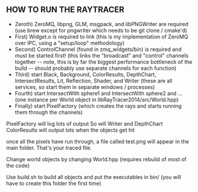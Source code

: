 ## HOW TO RUN THE RAYTRACER
* Zeroth) ZeroMQ, libpng, GLM, msgpack, and libPNGWriter are required (use brew except for pngwriter which needs to be git clone / cmake'd)
* First) Widget.o is required to link (this is my implementation of ZeroMQ over IPC, using a "setup/loop" methodology)
* Second) ControlChannel (found in zmq_widgets/bin) is required and must be started first! (this links the "broadcast" and "control" channels together -- note, this is by far the biggest performance bottleneck of the build -- should probably use separate channels for each function)
* Third) start Black, Background, ColorResults, DepthChart, IntersectResults, Lit, Reflection, Shader, and Writer (these are all services, so start them in separate windows / processes)
* Fourth) start IntersectWith sphere1 and IntersectWith sphere2 and ... (one instance per World object in libRayTracer2014/src/World.hpp)
* Finally) start PixelFactory (which creates the rays and starts running them through the channels)

PixelFactory will log lots of output
So will Writer and DepthChart
ColorResults will output lots when the objects get hit

once all the pixels have run through, a file called test.png will appear in the main folder. That's your traced file.

Change world objects by changing World.hpp (requires rebuild of most of the code)

Use build.sh to build all objects and put the executables in bin/ (you will have to create this folder the first time)
